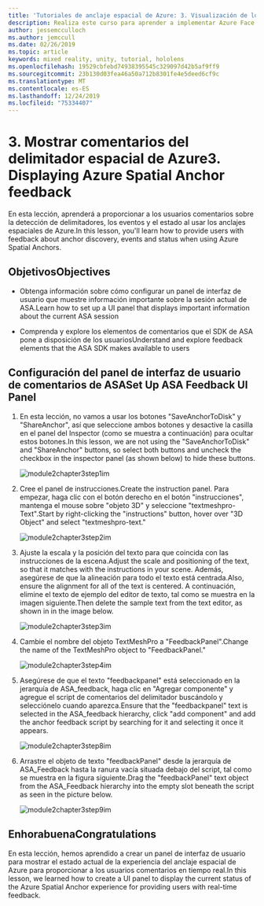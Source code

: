 ```yaml
---
title: 'Tutoriales de anclaje espacial de Azure: 3. Visualización de los comentarios del delimitador espacial de Azure'
description: Realiza este curso para aprender a implementar Azure Face Recognition dentro de una aplicación de realidad mixta.
author: jessemcculloch
ms.author: jemccull
ms.date: 02/26/2019
ms.topic: article
keywords: mixed reality, unity, tutorial, hololens
ms.openlocfilehash: 19529cbfebd74938395545c329097d42b5af9ff9
ms.sourcegitcommit: 23b130d03fea46a50a712b8301fe4e5deed6cf9c
ms.translationtype: MT
ms.contentlocale: es-ES
ms.lasthandoff: 12/24/2019
ms.locfileid: "75334407"
---
```

# <a name="3-displaying-azure-spatial-anchor-feedback"></a><span data-ttu-id="2f32c-105">3. Mostrar comentarios del delimitador espacial de Azure</span><span class="sxs-lookup"><span data-stu-id="2f32c-105">3. Displaying Azure Spatial Anchor feedback</span></span>

<span data-ttu-id="2f32c-106">En esta lección, aprenderá a proporcionar a los usuarios comentarios sobre la detección de delimitadores, los eventos y el estado al usar los anclajes espaciales de Azure.</span><span class="sxs-lookup"><span data-stu-id="2f32c-106">In this lesson, you'll learn how to provide users with feedback about anchor discovery, events and status when using Azure Spatial Anchors.</span></span>

## <a name="objectives"></a><span data-ttu-id="2f32c-107">Objetivos</span><span class="sxs-lookup"><span data-stu-id="2f32c-107">Objectives</span></span>

* <span data-ttu-id="2f32c-108">Obtenga información sobre cómo configurar un panel de interfaz de usuario que muestre información importante sobre la sesión actual de ASA.</span><span class="sxs-lookup"><span data-stu-id="2f32c-108">Learn how to set up a UI panel that displays important information about the current ASA session</span></span>

* <span data-ttu-id="2f32c-109">Comprenda y explore los elementos de comentarios que el SDK de ASA pone a disposición de los usuarios</span><span class="sxs-lookup"><span data-stu-id="2f32c-109">Understand and explore feedback elements that the ASA SDK makes available to users</span></span>

## <a name="set-up-asa-feedback-ui-panel"></a><span data-ttu-id="2f32c-110">Configuración del panel de interfaz de usuario de comentarios de ASA</span><span class="sxs-lookup"><span data-stu-id="2f32c-110">Set Up ASA Feedback UI Panel</span></span>

1. <span data-ttu-id="2f32c-111">En esta lección, no vamos a usar los botones "SaveAnchorToDisk" y "ShareAnchor", así que seleccione ambos botones y desactive la casilla en el panel del Inspector (como se muestra a continuación) para ocultar estos botones.</span><span class="sxs-lookup"><span data-stu-id="2f32c-111">In this lesson, we are not using the "SaveAnchorToDisk" and "ShareAnchor" buttons, so select both buttons and uncheck the checkbox in the inspector panel (as shown below) to hide these buttons.</span></span>

    ![module2chapter3step1im](images/module2chapter3step1im.PNG)

2. <span data-ttu-id="2f32c-113">Cree el panel de instrucciones.</span><span class="sxs-lookup"><span data-stu-id="2f32c-113">Create the instruction panel.</span></span> <span data-ttu-id="2f32c-114">Para empezar, haga clic con el botón derecho en el botón "instrucciones", mantenga el mouse sobre "objeto 3D" y seleccione "textmeshpro-Text".</span><span class="sxs-lookup"><span data-stu-id="2f32c-114">Start by right-clicking the "instructions" button, hover over "3D Object" and select "textmeshpro-text."</span></span>

    ![module2chapter3step2im](images/module2chapter3step2im.PNG)

3. <span data-ttu-id="2f32c-116">Ajuste la escala y la posición del texto para que coincida con las instrucciones de la escena.</span><span class="sxs-lookup"><span data-stu-id="2f32c-116">Adjust the scale and positioning of the text, so that it matches with the instructions in your scene.</span></span> <span data-ttu-id="2f32c-117">Además, asegúrese de que la alineación para todo el texto está centrada.</span><span class="sxs-lookup"><span data-stu-id="2f32c-117">Also, ensure the alignment for all of the text is centered.</span></span> <span data-ttu-id="2f32c-118">A continuación, elimine el texto de ejemplo del editor de texto, tal como se muestra en la imagen siguiente.</span><span class="sxs-lookup"><span data-stu-id="2f32c-118">Then delete the sample text from the text editor, as shown in in the image below.</span></span>

    ![module2chapter3step3im](images/module2chapter3step3im.PNG)

4. <span data-ttu-id="2f32c-120">Cambie el nombre del objeto TextMeshPro a "FeedbackPanel".</span><span class="sxs-lookup"><span data-stu-id="2f32c-120">Change the name of the TextMeshPro object to "FeedbackPanel."</span></span>

    ![module2chapter3step4im](images/module2chapter3step4im.PNG)

5. <span data-ttu-id="2f32c-122">Asegúrese de que el texto "feedbackpanel" está seleccionado en la jerarquía de ASA_feedback, haga clic en "Agregar componente" y agregue el script de comentarios del delimitador buscándolo y selecciónelo cuando aparezca.</span><span class="sxs-lookup"><span data-stu-id="2f32c-122">Ensure that the "feedbackpanel" text is selected in the ASA_feedback hierarchy, click "add component" and add the anchor feedback script by searching for it and selecting it once it appears.</span></span>

    ![module2chapter3step8im](images/module2chapter3step8im.PNG)

6. <span data-ttu-id="2f32c-124">Arrastre el objeto de texto "feedbackPanel" desde la jerarquía de ASA_Feedback hasta la ranura vacía situada debajo del script, tal como se muestra en la figura siguiente.</span><span class="sxs-lookup"><span data-stu-id="2f32c-124">Drag the "feedbackPanel" text object from the ASA_Feedback hierarchy into the empty slot beneath the script as seen in the picture below.</span></span>

    ![module2chapter3step9im](images/module2chapter3step9im.PNG)

## <a name="congratulations"></a><span data-ttu-id="2f32c-126">Enhorabuena</span><span class="sxs-lookup"><span data-stu-id="2f32c-126">Congratulations</span></span>

<span data-ttu-id="2f32c-127">En esta lección, hemos aprendido a crear un panel de interfaz de usuario para mostrar el estado actual de la experiencia del anclaje espacial de Azure para proporcionar a los usuarios comentarios en tiempo real.</span><span class="sxs-lookup"><span data-stu-id="2f32c-127">In this lesson, we learned how to create a UI panel to display the current status of the Azure Spatial Anchor experience for providing users with real-time feedback.</span></span>

